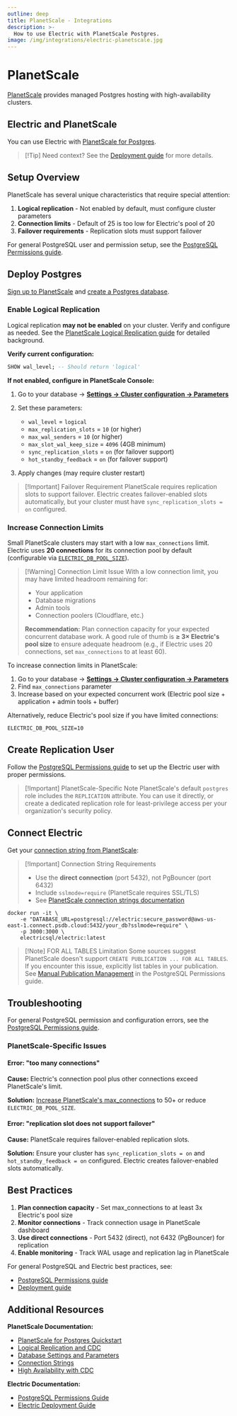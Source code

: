 ```yaml
---
outline: deep
title: PlanetScale - Integrations
description: >-
  How to use Electric with PlanetScale Postgres.
image: /img/integrations/electric-planetscale.jpg
---
```


# PlanetScale

[PlanetScale](https://planetscale.com) provides managed Postgres hosting with high-availability clusters.

## Electric and PlanetScale

You can use Electric with [PlanetScale for Postgres](https://planetscale.com/docs/postgres).

> [!Tip] Need context?
> See the [Deployment guide](/docs/guides/deployment) for more details.

## Setup Overview

PlanetScale has several unique characteristics that require special attention:

1. **Logical replication** - Not enabled by default, must configure cluster parameters
2. **Connection limits** - Default of 25 is too low for Electric's pool of 20
3. **Failover requirements** - Replication slots must support failover

For general PostgreSQL user and permission setup, see the [PostgreSQL Permissions guide](/docs/guides/postgres-permissions).

## Deploy Postgres

[Sign up to PlanetScale](https://planetscale.com) and [create a Postgres database](https://planetscale.com/docs/postgres/tutorials/planetscale-postgres-quickstart).

### Enable Logical Replication

Logical replication **may not be enabled** on your cluster. Verify and configure as needed. See the [PlanetScale Logical Replication guide](https://planetscale.com/docs/postgres/integrations/logical-cdc) for detailed background.

**Verify current configuration:**
```sql
SHOW wal_level; -- Should return 'logical'
```

**If not enabled, configure in PlanetScale Console:**
1. Go to your database → [**Settings → Cluster configuration → Parameters**](https://planetscale.com/docs/postgres/settings)
2. Set these parameters:
   - `wal_level` = `logical`
   - `max_replication_slots` = `10` (or higher)
   - `max_wal_senders` = `10` (or higher)
   - `max_slot_wal_keep_size` = `4096` (4GB minimum)
   - `sync_replication_slots` = `on` (for failover support)
   - `hot_standby_feedback` = `on` (for failover support)

3. Apply changes (may require cluster restart)

> [!Important] Failover Requirement
> PlanetScale requires replication slots to support failover. Electric creates failover-enabled slots automatically, but your cluster must have `sync_replication_slots = on` configured.

### Increase Connection Limits

Small PlanetScale clusters may start with a low `max_connections` limit. Electric uses **20 connections** for its connection pool by default (configurable via [`ELECTRIC_DB_POOL_SIZE`](/docs/api/config#electric-db-pool-size)).

> [!Warning] Connection Limit Issue
> With a low connection limit, you may have limited headroom remaining for:
> - Your application
> - Database migrations
> - Admin tools
> - Connection poolers (Cloudflare, etc.)
>
> **Recommendation:** Plan connection capacity for your expected concurrent database work. A good rule of thumb is **≥ 3× Electric's pool size** to ensure adequate headroom (e.g., if Electric uses 20 connections, set `max_connections` to at least 60).

To increase connection limits in PlanetScale:
1. Go to your database → [**Settings → Cluster configuration → Parameters**](https://planetscale.com/docs/postgres/settings)
2. Find `max_connections` parameter
3. Increase based on your expected concurrent work (Electric pool size + application + admin tools + buffer)

Alternatively, reduce Electric's pool size if you have limited connections:
```shell
ELECTRIC_DB_POOL_SIZE=10
```

## Create Replication User

Follow the [PostgreSQL Permissions guide](/docs/guides/postgres-permissions) to set up the Electric user with proper permissions.

> [!Important] PlanetScale-Specific Note
> PlanetScale's default `postgres` role includes the `REPLICATION` attribute. You can use it directly, or create a dedicated replication role for least-privilege access per your organization's security policy.

## Connect Electric

Get your [connection string from PlanetScale](https://planetscale.com/docs/postgres/connection-strings):

> [!Important] Connection String Requirements
> - Use the **direct connection** (port 5432), not PgBouncer (port 6432)
> - Include `sslmode=require` (PlanetScale requires SSL/TLS)
> - See [PlanetScale connection strings documentation](https://planetscale.com/docs/postgres/connection-strings)

```shell
docker run -it \
    -e "DATABASE_URL=postgresql://electric:secure_password@aws-us-east-1.connect.psdb.cloud:5432/your_db?sslmode=require" \
    -p 3000:3000 \
    electricsql/electric:latest
```

> [!Note] FOR ALL TABLES Limitation
> Some sources suggest PlanetScale doesn't support `CREATE PUBLICATION ... FOR ALL TABLES`. If you encounter this issue, explicitly list tables in your publication. See [Manual Publication Management](/docs/guides/postgres-permissions#manual-configuration-steps) in the PostgreSQL Permissions guide.

## Troubleshooting

For general PostgreSQL permission and configuration errors, see the [PostgreSQL Permissions guide](/docs/guides/postgres-permissions#troubleshooting).

### PlanetScale-Specific Issues

#### Error: "too many connections"

**Cause:** Electric's connection pool plus other connections exceed PlanetScale's limit.

**Solution:** [Increase PlanetScale's max_connections](#increase-connection-limits) to 50+ or reduce `ELECTRIC_DB_POOL_SIZE`.

#### Error: "replication slot does not support failover"

**Cause:** PlanetScale requires failover-enabled replication slots.

**Solution:** Ensure your cluster has `sync_replication_slots = on` and `hot_standby_feedback = on` configured. Electric creates failover-enabled slots automatically.

## Best Practices

1. **Plan connection capacity** - Set max_connections to at least 3x Electric's pool size
2. **Monitor connections** - Track connection usage in PlanetScale dashboard
3. **Use direct connections** - Port 5432 (direct), not 6432 (PgBouncer) for replication
4. **Enable monitoring** - Track WAL usage and replication lag in PlanetScale

For general PostgreSQL and Electric best practices, see:
- [PostgreSQL Permissions guide](/docs/guides/postgres-permissions)
- [Deployment guide](/docs/guides/deployment)

## Additional Resources

**PlanetScale Documentation:**
- [PlanetScale for Postgres Quickstart](https://planetscale.com/docs/postgres/tutorials/planetscale-postgres-quickstart)
- [Logical Replication and CDC](https://planetscale.com/docs/postgres/integrations/logical-cdc)
- [Database Settings and Parameters](https://planetscale.com/docs/postgres/settings)
- [Connection Strings](https://planetscale.com/docs/postgres/connection-strings)
- [High Availability with CDC](https://planetscale.com/blog/postgres-ha-with-cdc)

**Electric Documentation:**
- [PostgreSQL Permissions Guide](/docs/guides/postgres-permissions)
- [Electric Deployment Guide](/docs/guides/deployment)
